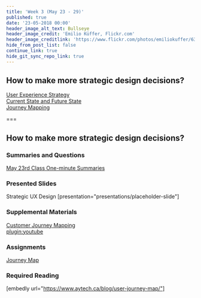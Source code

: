 ```yaml
---
title: 'Week 3 (May 23 - 29)'
published: true
date: '23-05-2018 00:00'
header_image_alt_text: Bullseye
header_image_credit: 'Emilio Küffer, Flickr.com'
header_image_creditlink: 'https://www.flickr.com/photos/emiliokuffer/6384294717/'
hide_from_post_list: false
continue_link: true
hide_git_sync_repo_link: true
---
```


## How to make more strategic design decisions?  
[User Experience Strategy](../../presentations/placeholder-slide?target=_blank#/placeholder-slide-4)  
[Current State and Future State](../../presentations/placeholder-slide?target=_blank#/placeholder-slide-5)  
[Journey Mapping](../../presentations/placeholder-slide?target=_blank#/placeholder-slide-6)  

===

## **How to make more strategic design decisions?**

### Summaries and Questions  
[May 23rd Class One-minute Summaries](https://sso.canvaslms.com/courses/1413912/assignments/9519524)

### Presented Slides  
Strategic UX Design
[presentation="presentations/placeholder-slide"]

### Supplemental Materials  
[Customer Journey Mapping](https://www.youtube.com/watch?v=a40QYgO-_aM)  
[plugin:youtube](https://www.youtube.com/watch?v=a40QYgO-_aM)

### Assignments
[Journey Map](https://sso.canvaslms.com/courses/1413912/assignments/9519531)  

### Required Reading  
[embedly url="https://www.aytech.ca/blog/user-journey-map/"]
